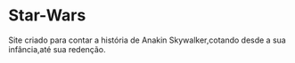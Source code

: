 # Star-Wars
 Site criado para contar a história de Anakin Skywalker,cotando desde a sua infância,até sua redenção.
